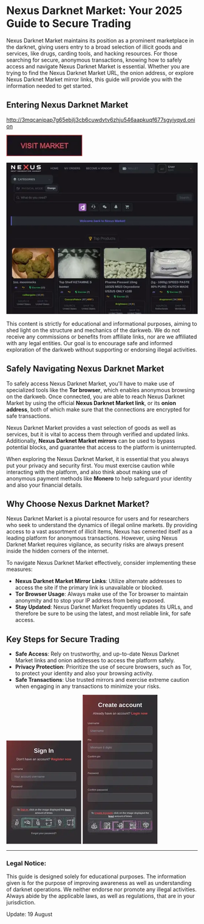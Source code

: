 # Nexus Darknet Market: Your 2025 Guide to Secure Trading

Nexus Darknet Market maintains its position as a prominent marketplace in the darknet, giving users entry to a broad selection of illicit goods and services, like drugs, carding tools, and hacking resources. For those searching for secure, anonymous transactions, knowing how to safely access and navigate Nexus Darknet Market is essential. Whether you are trying to find the Nexus Darknet Market URL, the onion address, or explore Nexus Darknet Market mirror links, this guide will provide you with the information needed to get started.

## Entering Nexus Darknet Market

http://3mqcanipap7g65ebjlj3cb6cuwdvtv6zhju546aapkuqf677sgyiyqyd.onion

[<img src="/upload/windows.webp" width="200">](http://3mqcanipap7g65ebjlj3cb6cuwdvtv6zhju546aapkuqf677sgyiyqyd.onion)

<a href="http://3mqcanipap7g65ebjlj3cb6cuwdvtv6zhju546aapkuqf677sgyiyqyd.onion"><img src="/upload/close.webp" alt="image" style="max-width: 100%;"></a>

This content is strictly for educational and informational purposes, aiming to shed light on the structure and mechanics of the darkweb. We do not receive any commissions or benefits from affiliate links, nor are we affiliated with any legal entities. Our goal is to encourage safe and informed exploration of the darkweb without supporting or endorsing illegal activities.

## Safely Navigating Nexus Darknet Market

To safely access Nexus Darknet Market, you'll have to make use of specialized tools like the **Tor browser**, which enables anonymous browsing on the darkweb. Once connected, you are able to reach Nexus Darknet Market by using the official **Nexus Darknet Market link**, or its **onion address**, both of which make sure that the connections are encrypted for safe transactions.

Nexus Darknet Market provides a vast selection of goods as well as services, but it is vital to access them through verified and updated links. Additionally, **Nexus Darknet Market mirrors** can be used to bypass potential blocks, and guarantee that access to the platform is uninterrupted.

When exploring the Nexus Darknet Market, it is essential that you always put your privacy and security first. You must exercise caution while interacting with the platform, and also think about making use of anonymous payment methods like **Monero** to help safeguard your identity and also your financial details.

## Why Choose Nexus Darknet Market?

Nexus Darknet Market is a pivotal resource for users and for researchers who seek to understand the dynamics of illegal online markets. By providing access to a vast assortment of illicit items, Nexus has cemented itself as a leading platform for anonymous transactions. However, using Nexus Darknet Market requires vigilance, as security risks are always present inside the hidden corners of the internet.

To navigate Nexus Darknet Market effectively, consider implementing these measures:

-   **Nexus Darknet Market Mirror Links**: Utilize alternate addresses to access the site if the primary link is unavailable or blocked.
-   **Tor Browser Usage**: Always make use of the Tor browser to maintain anonymity and to stop your IP address from being exposed.
-   **Stay Updated**: Nexus Darknet Market frequently updates its URLs, and therefore be sure to be using the latest, and most reliable link, for safe access.

## Key Steps for Secure Trading

-   **Safe Access**: Rely on trustworthy, and up-to-date Nexus Darknet Market links and onion addresses to access the platform safely.
-   **Privacy Protection**: Prioritize the use of secure browsers, such as Tor, to protect your identity and also your browsing activity.
-   **Safe Transactions**: Use trusted mirrors and exercise extreme caution when engaging in any transactions to minimize your risks.

<a href="http://3mqcanipap7g65ebjlj3cb6cuwdvtv6zhju546aapkuqf677sgyiyqyd.onion"><img src="/upload/hold.webp" alt="image" style="max-width: 100%;"></a>
<a href="http://3mqcanipap7g65ebjlj3cb6cuwdvtv6zhju546aapkuqf677sgyiyqyd.onion"><img src="/upload/slate.webp" alt="image" style="max-width: 100%;"></a>

---

### Legal Notice:

This guide is designed solely for educational purposes. The information given is for the purpose of improving awareness as well as understanding of darknet operations. We neither endorse nor promote any illegal activities. Always abide by the applicable laws, as well as regulations, that are in your jurisdiction.

































Update:  19 August